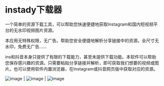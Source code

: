 # instady下载器
一个简单的资源下载工具，可以帮助您快速便捷地获取Instagram和国内短视频平台的无水印视频图片资源。

本应用无特殊权限，无广告。帮助您安全便捷地解析分享链接中的资源。全尺寸无水印，免费无广告......

ins和抖音本身只提供了有限的下载能力，甚至未提供下载功能。本软件可以帮助您保存感兴趣的资源。只需要粘贴分享链接并解析，即可获取我们想要的视频或图片。也可以使用软件内置浏览器，在Instagram或抖音网页版中获取对应的资源。


![image](https://github.com/xuedongyun/InstadyDownloader/blob/master/1_show.jpg) | ![image](https://github.com/xuedongyun/InstadyDownloader/blob/master/2_show.jpg) | ![image](https://github.com/xuedongyun/InstadyDownloader/blob/master/3_show.jpg)
